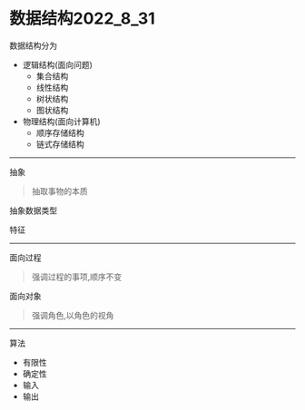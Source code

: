 # 数据结构2022_8_31

数据结构分为

* 逻辑结构(面向问题)
  * 集合结构
  * 线性结构
  * 树状结构
  * 图状结构
* 物理结构(面向计算机)
  * 顺序存储结构
  * 链式存储结构



---



抽象

> 抽取事物的本质

抽象数据类型 

特征



---



面向过程

> 强调过程的事项,顺序不变

面向对象

> 强调角色,以角色的视角



---



算法

* 有限性
* 确定性
* 输入
* 输出